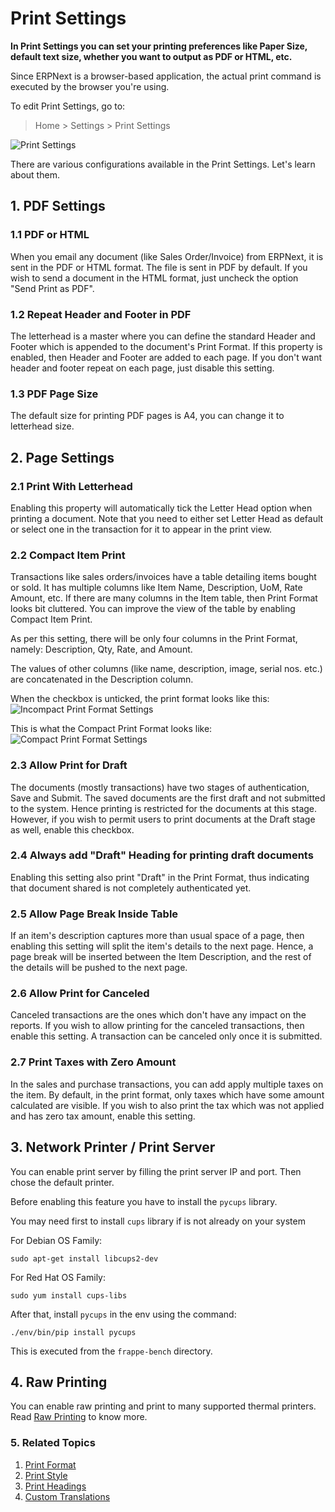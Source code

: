<!-- add-breadcrumbs -->
# Print Settings

**In Print Settings you can set your printing preferences like Paper Size, default text size, whether you want to output as PDF or HTML, etc.**

Since ERPNext is a browser-based application, the actual print command is executed by the browser you're using.

To edit Print Settings, go to:
> Home > Settings > Print Settings

<img class="screenshot" alt="Print Settings" src="{{docs_base_url}}/v12/assets/img/setup/print/print-settings.png">

There are various configurations available in the Print Settings. Let's learn about them.

## 1. PDF Settings

### 1.1 PDF or HTML

When you email any document (like Sales Order/Invoice) from ERPNext, it is sent in the PDF or HTML format. The file is sent in PDF by default. If you wish to send a document in the HTML format, just uncheck the option "Send Print as PDF".

### 1.2 Repeat Header and Footer in PDF

The letterhead is a master where you can define the standard Header and Footer which is appended to the document's Print Format. If this property is enabled, then Header and Footer are added to each page. If you don't want header and footer repeat on each page, just disable this setting.

### 1.3 PDF Page Size
The default size for printing PDF pages is A4, you can change it to letterhead size.

## 2. Page Settings

### 2.1 Print With Letterhead

Enabling this property will automatically tick the Letter Head option when printing a document. Note that you need to either set Letter Head as default or select one in the transaction for it to appear in the print view.

### 2.2 Compact Item Print

Transactions like sales orders/invoices have a table detailing items bought or sold. It has multiple columns like Item Name, Description, UoM, Rate Amount, etc. If there are many columns in the Item table, then Print Format looks bit cluttered. You can improve the view of the table by enabling Compact Item Print.

As per this setting, there will be only four columns in the Print Format, namely: Description, Qty, Rate, and Amount.

The values of other columns (like name, description, image, serial nos. etc.) are concatenated in the Description column.

When the checkbox is unticked, the print format looks like this:
![Incompact Print Format Settings](/docs/v12/assets/img/setup/print/incompact-print.png)

This is what the Compact Print Format looks like:
![Compact Print Format Settings](/docs/v12/assets/img/setup/print/compact-print.png)


### 2.3 Allow Print for Draft

The documents (mostly transactions) have two stages of authentication, Save and Submit. The saved documents are the first draft and not submitted to the system. Hence printing is restricted for the documents at this stage. However, if you wish to permit users to print documents at the Draft stage as well, enable this checkbox.

### 2.4 Always add "Draft" Heading for printing draft documents

Enabling this setting also print "Draft" in the Print Format, thus indicating that document shared is not completely authenticated yet.

### 2.5 Allow Page Break Inside Table

If an item's description captures more than usual space of a page, then enabling this setting will split the item's details to the next page. Hence, a page break will be inserted between the Item Description, and the rest of the details will be pushed to the next page.

### 2.6 Allow Print for Canceled

Canceled transactions are the ones which don't have any impact on the reports. If you wish to allow printing for the canceled transactions, then enable this setting. A transaction can be canceled only once it is submitted.

### 2.7 Print Taxes with Zero Amount

In the sales and purchase transactions, you can add apply multiple taxes on the item. By default, in the print format, only taxes which have some amount calculated are visible. If you wish to also print the tax which was not applied and has zero tax amount, enable this setting.

## 3. Network Printer / Print Server

You can enable print server by filling the print server IP and port. Then chose the default printer.

Before enabling this feature you have to install the `pycups` library.

You may need first to install `cups` library if is not already on your system

For Debian OS Family:

`sudo apt-get install libcups2-dev`

For Red Hat OS Family:

`sudo yum install cups-libs`

After that, install `pycups` in the env using the command:

`./env/bin/pip install pycups`

This is executed from the `frappe-bench` directory.

## 4. Raw Printing

You can enable raw printing and print to many supported thermal printers. Read [Raw Printing](/docs/v12/user/manual/en/setting-up/print/raw-printing) to know more.

### 5. Related Topics
1. [Print Format](/docs/v12/user/manual/en/setting-up/print/print-format)
1. [Print Style](/docs/v12/user/manual/en/setting-up/print/print-style)
1. [Print Headings](/docs/v12/user/manual/en/setting-up/print/print-headings)
1. [Custom Translations](/docs/v12/user/manual/en/setting-up/print/custom-translations)
